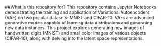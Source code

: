 ##What is this repository for?
This repository contains Jupyter Notebooks demonstrating the training and application of Variational Autoencoders (VAE) on two popular datasets: MNIST and CIFAR-10. VAEs are advanced generative models capable of learning data distributions and generating new data instances. This project explores generating new images of handwritten digits (MNIST) and small color images of various objects (CIFAR-10), along with delving into the latent space representations.
